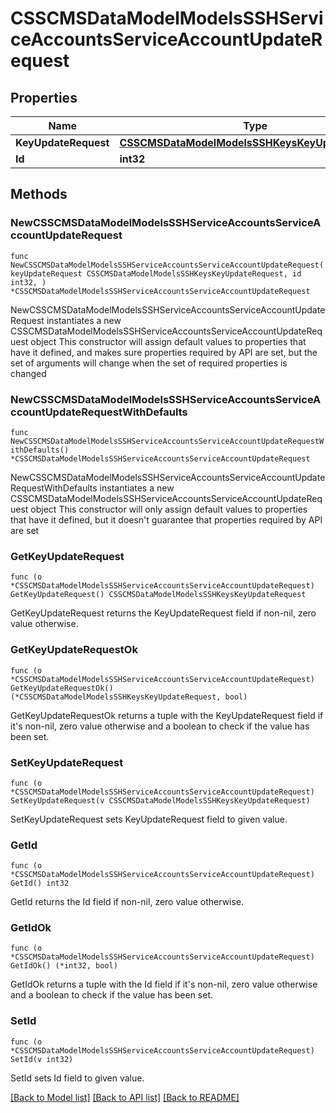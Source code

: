 # CSSCMSDataModelModelsSSHServiceAccountsServiceAccountUpdateRequest

## Properties

Name | Type | Description | Notes
------------ | ------------- | ------------- | -------------
**KeyUpdateRequest** | [**CSSCMSDataModelModelsSSHKeysKeyUpdateRequest**](CSSCMSDataModelModelsSSHKeysKeyUpdateRequest.md) |  | 
**Id** | **int32** |  | 

## Methods

### NewCSSCMSDataModelModelsSSHServiceAccountsServiceAccountUpdateRequest

`func NewCSSCMSDataModelModelsSSHServiceAccountsServiceAccountUpdateRequest(keyUpdateRequest CSSCMSDataModelModelsSSHKeysKeyUpdateRequest, id int32, ) *CSSCMSDataModelModelsSSHServiceAccountsServiceAccountUpdateRequest`

NewCSSCMSDataModelModelsSSHServiceAccountsServiceAccountUpdateRequest instantiates a new CSSCMSDataModelModelsSSHServiceAccountsServiceAccountUpdateRequest object
This constructor will assign default values to properties that have it defined,
and makes sure properties required by API are set, but the set of arguments
will change when the set of required properties is changed

### NewCSSCMSDataModelModelsSSHServiceAccountsServiceAccountUpdateRequestWithDefaults

`func NewCSSCMSDataModelModelsSSHServiceAccountsServiceAccountUpdateRequestWithDefaults() *CSSCMSDataModelModelsSSHServiceAccountsServiceAccountUpdateRequest`

NewCSSCMSDataModelModelsSSHServiceAccountsServiceAccountUpdateRequestWithDefaults instantiates a new CSSCMSDataModelModelsSSHServiceAccountsServiceAccountUpdateRequest object
This constructor will only assign default values to properties that have it defined,
but it doesn't guarantee that properties required by API are set

### GetKeyUpdateRequest

`func (o *CSSCMSDataModelModelsSSHServiceAccountsServiceAccountUpdateRequest) GetKeyUpdateRequest() CSSCMSDataModelModelsSSHKeysKeyUpdateRequest`

GetKeyUpdateRequest returns the KeyUpdateRequest field if non-nil, zero value otherwise.

### GetKeyUpdateRequestOk

`func (o *CSSCMSDataModelModelsSSHServiceAccountsServiceAccountUpdateRequest) GetKeyUpdateRequestOk() (*CSSCMSDataModelModelsSSHKeysKeyUpdateRequest, bool)`

GetKeyUpdateRequestOk returns a tuple with the KeyUpdateRequest field if it's non-nil, zero value otherwise
and a boolean to check if the value has been set.

### SetKeyUpdateRequest

`func (o *CSSCMSDataModelModelsSSHServiceAccountsServiceAccountUpdateRequest) SetKeyUpdateRequest(v CSSCMSDataModelModelsSSHKeysKeyUpdateRequest)`

SetKeyUpdateRequest sets KeyUpdateRequest field to given value.


### GetId

`func (o *CSSCMSDataModelModelsSSHServiceAccountsServiceAccountUpdateRequest) GetId() int32`

GetId returns the Id field if non-nil, zero value otherwise.

### GetIdOk

`func (o *CSSCMSDataModelModelsSSHServiceAccountsServiceAccountUpdateRequest) GetIdOk() (*int32, bool)`

GetIdOk returns a tuple with the Id field if it's non-nil, zero value otherwise
and a boolean to check if the value has been set.

### SetId

`func (o *CSSCMSDataModelModelsSSHServiceAccountsServiceAccountUpdateRequest) SetId(v int32)`

SetId sets Id field to given value.



[[Back to Model list]](../README.md#documentation-for-models) [[Back to API list]](../README.md#documentation-for-api-endpoints) [[Back to README]](../README.md)


